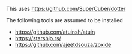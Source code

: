 This uses https://github.com/SuperCuber/dotter

The following tools are assumed to be installed

- https://github.com/atuinsh/atuin
- https://starship.rs/
- https://github.com/ajeetdsouza/zoxide
